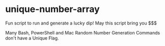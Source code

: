 # unique-number-array
Fun script to run and generate a lucky dip! May this script bring you $$$

Many Bash, PowerShell and Mac Random Number Generation Commands don't have a Unique Flag.
